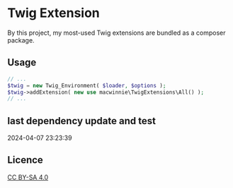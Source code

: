 # Twig Extension

By this project, my most-used Twig extensions are bundled as a composer package.

## Usage

```php
// ...
$twig = new Twig_Environment( $loader, $options );
$twig->addExtension( new use macwinnie\TwigExtensions\All() );
// ...
```

## last dependency update and test

2024-04-07 23:23:39

## Licence

[CC BY-SA 4.0](https://creativecommons.org/licenses/by-sa/4.0/deed.en)
